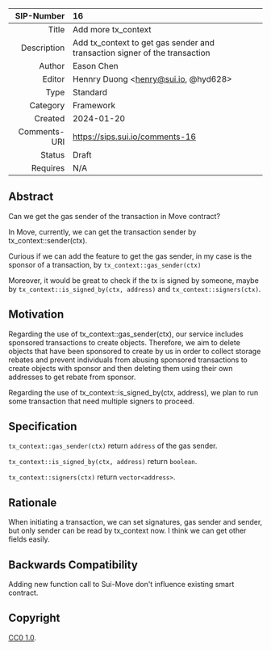 | SIP-Number          | 16                                                                         |
| ---:                | :---                                                                       |
| Title               | Add more tx_context                                                        |
| Description         | Add tx_context to get gas sender and transaction signer of the transaction |
| Author              | Eason Chen <EasonC13>                                                      |
| Editor              | Hennry Duong <henry@sui.io, @hyd628>                                       |
| Type                | Standard                                                                   |
| Category            | Framework                                                                  |
| Created             | 2024-01-20                                                                 |
| Comments-URI        | https://sips.sui.io/comments-16                                            |
| Status              | Draft                                                                      |
| Requires            | N/A                                                                        |


## Abstract

Can we get the gas sender of the transaction in Move contract?

In Move, currently, we can get the transaction sender by tx_context::sender(ctx). 

Curious if we can add the feature to get the gas sender, in my case is the sponsor of a transaction, by `tx_context::gas_sender(ctx)`

Moreover, it would be great to check if the tx is signed by someone, maybe by `tx_context::is_signed_by(ctx, address)` and `tx_context::signers(ctx)`.

## Motivation

Regarding the use of tx_context::gas_sender(ctx), our service includes sponsored transactions to create objects. Therefore, we aim to delete objects that have been sponsored to create by us in order to collect storage rebates and prevent individuals from abusing sponsored transactions to create objects with sponsor and then deleting them using their own addresses to get rebate from sponsor.

Regarding the use of tx_context::is_signed_by(ctx, address), we plan to run some transaction that need multiple signers to proceed.

## Specification

`tx_context::gas_sender(ctx)` return `address` of the gas sender.

`tx_context::is_signed_by(ctx, address)` return `boolean`.

`tx_context::signers(ctx)` return `vector<address>`.

## Rationale

When initiating a transaction, we can set signatures, gas sender and sender, but only sender can be read by tx_context now. I think we can get other fields easily.

## Backwards Compatibility

Adding new function call to Sui-Move don't influence existing smart contract.


## Copyright

[CC0 1.0](../LICENSE.md).

